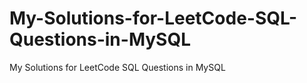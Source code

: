 # My-Solutions-for-LeetCode-SQL-Questions-in-MySQL
My Solutions for LeetCode SQL Questions in MySQL
